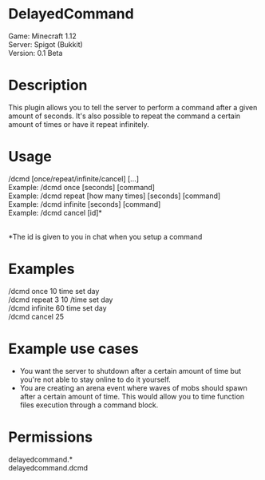 # DelayedCommand
Game: Minecraft 1.12<br/>
Server: Spigot (Bukkit)<br/>
Version: 0.1 Beta

# Description
This plugin allows you to tell the server to perform a command after a given amount of seconds. It's also possible to repeat the command a certain amount of times or have it repeat infinitely.

# Usage
/dcmd [once/repeat/infinite/cancel] [...]<br/>
Example: /dcmd once [seconds] [command]<br/>
Example: /dcmd repeat [how many times] [seconds] [command]<br/>
Example: /dcmd infinite [seconds] [command]<br/>
Example: /dcmd cancel [id]*<br/><br/>

*The id is given to you in chat when you setup a command

# Examples
/dcmd once 10 time set day<br/>
/dcmd repeat 3 10 /time set day<br/>
/dcmd infinite 60 time set day<br/>
/dcmd cancel 25

# Example use cases
- You want the server to shutdown after a certain amount of time but you're not able to stay online to do it yourself.
- You are creating an arena event where waves of mobs should spawn after a certain amount of time. This would allow you to time function files execution through a command block.

# Permissions
delayedcommand.\*<br/>
delayedcommand.dcmd
